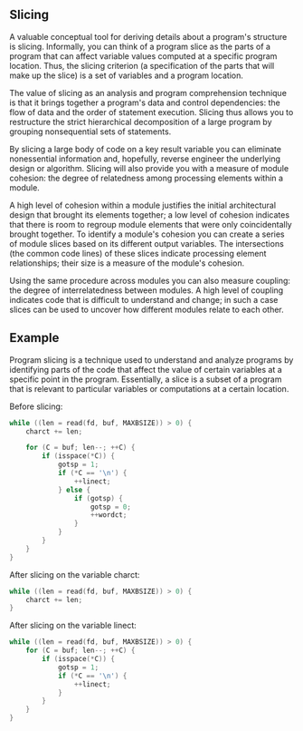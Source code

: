 ## Slicing

A valuable conceptual tool for deriving details about a program's structure is slicing. Informally, you can think of a program slice as the parts of a program that can affect variable values computed at a specific program location. Thus, the slicing criterion (a specification of the parts that will make up the slice) is a set of variables and a program location.

The value of slicing as an analysis and program comprehension technique is that it brings together a program's data and control dependencies: the flow of data and the order of statement execution. Slicing thus allows you to restructure the strict hierarchical decomposition of a large program by grouping nonsequential sets of statements. 

By slicing a large body of code on a key result variable you can eliminate nonessential information and, hopefully, reverse engineer the underlying design or algorithm. Slicing will also provide you with a measure of module cohesion: the degree of relatedness among processing elements within a module. 

A high level of cohesion within a module justifies the initial architectural design that brought its elements together; a low level of cohesion indicates that there is room to regroup module elements that were only coincidentally brought together. To identify a module's cohesion you can create a series of module slices based on its different output variables. The intersections (the common code lines) of these slices indicate processing element relationships; their size is a measure of the module's cohesion. 

Using the same procedure across modules you can also measure coupling: the degree of interrelatedness between modules. A high level of coupling indicates code that is difficult to understand and change; in such a case slices can be used to uncover how different modules relate to each other.

## Example

Program slicing is a technique used to understand and analyze programs by identifying parts of the code that affect the value of certain variables at a specific point in the program. Essentially, a slice is a subset of a program that is relevant to particular variables or computations at a certain location.

Before slicing:

```c
while ((len = read(fd, buf, MAXBSIZE)) > 0) {
	charct += len;

	for (C = buf; len--; ++C) {
		if (isspace(*C)) {
			gotsp = 1;
			if (*C == '\n') {
				++linect;
			} else {
				if (gotsp) {
					gotsp = 0;
					++wordct;
				}
			}
		}
	}
}
```

After slicing on the variable charct:

```c
while ((len = read(fd, buf, MAXBSIZE)) > 0) {
	charct += len;
}
```

After slicing on the variable linect:

```c
while ((len = read(fd, buf, MAXBSIZE)) > 0) {
	for (C = buf; len--; ++C) {
		if (isspace(*C)) {
			gotsp = 1;
			if (*C == '\n') {
				++linect;
			}
		}
	}
}
```
